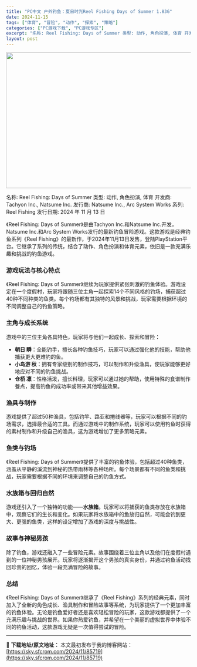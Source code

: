 ```yaml
---
title: "PC中文 户外钓鱼：夏日时光Reel Fishing Days of Summer 1.83G"
date: 2024-11-15
tags: ["体育", "冒险", "动作", "探索", "策略"]
categories: ["PC游戏下载", "PC游戏专区"]
excerpt: "名称: Reel Fishing: Days of Summer 类型: 动作, 角色扮演, 体育 开发商: Tachyon Inc., Natsume Inc. 发行商: Natsume Inc., Arc System Works 系列: Reel Fishing 发行日期: 2024 年 11&hellip;"
layout: post
---
```


<img class="aligncenter size-full wp-image-85720" src="https://sky.sfcrom.com/wp-content/uploads/2024/11/2024111503172058.webp" alt="" width="660" height="370" />

名称: Reel Fishing: Days of Summer
类型: 动作, 角色扮演, 体育
开发商: Tachyon Inc., Natsume Inc.
发行商: Natsume Inc., Arc System Works
系列: Reel Fishing
发行日期: 2024 年 11 月 13 日

《Reel Fishing: Days of Summer》是由Tachyon Inc.和Natsume Inc.开发，Natsume Inc.和Arc System Works发行的最新钓鱼冒险游戏。这款游戏是经典钓鱼系列《Reel Fishing》的最新作，于2024年11月13日发售，登陆PlayStation平台。它继承了系列的传统，结合了动作、角色扮演和体育元素，依旧是一款充满乐趣和挑战的钓鱼游戏。
<h3>游戏玩法与核心特点</h3>
《Reel Fishing: Days of Summer》继续为玩家提供紧张刺激的钓鱼体验。游戏设定在一个度假村，玩家将跟随三位主角一起探索14个不同风格的钓场，捕获超过40种不同种类的鱼类。每个钓场都有其独特的风景和挑战，玩家需要根据环境的不同调整自己的钓鱼策略。
<h3>主角与成长系统</h3>
游戏中的三位主角各具特色，玩家将与他们一起成长、探索和冒险：
<ul>
 	<li><strong>朝日 瞬</strong>：全能钓手，擅长各种钓鱼技巧，玩家可以通过强化他的技能，帮助他捕获更大更难钓的鱼。</li>
 	<li><strong>小鸟游 秋</strong>：拥有专家级别的制作技巧，可以制作和升级渔具，使玩家能够更好地应对不同的钓鱼挑战。</li>
 	<li><strong>仓桥 凛</strong>：性格活泼，擅长料理，玩家可以通过她的帮助，使用特殊的食谱制作餐点，提高钓鱼的成功率或带来其他增益效果。</li>
</ul>
<h3>渔具与制作</h3>
游戏提供了超过50种渔具，包括钓竿、路亚和捲线器等，玩家可以根据不同的钓场需求，选择最合适的工具。而通过游戏中的制作系统，玩家可以使用钓鱼时获得的素材制作和升级自己的渔具，这为游戏增加了更多策略元素。
<h3>鱼类与钓场</h3>
《Reel Fishing: Days of Summer》提供了丰富的钓鱼体验，包括超过40种鱼类，涵盖从平静的溪流到神秘的热带雨林等各种场所。每个场景都有不同的鱼类和挑战，玩家需要根据不同的环境来调整自己的钓鱼方式。
<h3>水族箱与回归自然</h3>
游戏还引入了一个独特的功能——<strong>水族箱</strong>。玩家可以将捕获的鱼类存放在水族箱中，观察它们的生长和变化。如果玩家将水族箱中的鱼放归自然，可能会钓到更大、更强的鱼类，这样的设定增加了游戏的深度与挑战性。
<h3>故事与神秘男孩</h3>
除了钓鱼，游戏还融入了一些冒险元素。故事围绕着三位主角以及他们在度假村遇到的一位神秘男孩展开。玩家将逐渐揭开这个男孩的真实身份，并通过钓鱼活动找回珍贵的回忆，体验一段充满冒险的故事。
<h3>总结</h3>
《Reel Fishing: Days of Summer》继承了《Reel Fishing》系列的经典元素，同时加入了全新的角色成长、渔具制作和冒险故事等系统，为玩家提供了一个更加丰富的钓鱼体验。无论是钓鱼爱好者还是喜欢轻松冒险的玩家，这款游戏都提供了一个充满乐趣与挑战的世界。如果你热爱钓鱼，并希望在一个美丽的虚拟世界中体验不同的钓鱼活动，这款游戏无疑是一次值得尝试的冒险。

---
📖 **下载地址/原文地址：** 本文最初发布于我的博客网站：[https://sky.sfcrom.com/2024/11/85719](https://sky.sfcrom.com/2024/11/85719)

